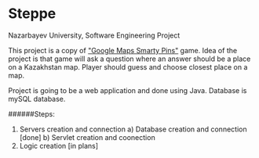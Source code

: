 # Steppe
Nazarbayev University, Software Engineering Project

This project is a copy of ["Google Maps Smarty Pins"](https://smartypins.withgoogle.com/) game. Idea of the project is that game will ask a question where an answer should be a place on a Kazakhstan map. Player should guess and choose closest place on a map. 

Project is going to be a web application and done using Java. Database is mySQL database.

######Steps: 
1. Servers creation and connection
  a) Database creation and connection [done]
  b) Servlet creation and coonection
2. Logic creation [in plans]
